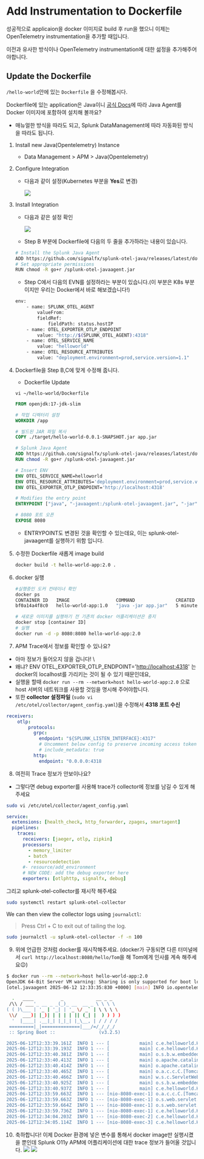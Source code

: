 # Add Instrumentation to Dockerfile

성공적으로 applicaion을 docker 이미지로 build 후 run을 했으니 이제는 OpenTelemetry instrumentation을 추가할 때입니다.

이전과 유사한 방식이나 OpenTelemetry instrumentation에 대한 섦정을 추가해주어야합니다.

## Update the Dockerfile

`/hello-world`안에 있는 `Dockerfile` 을 수정해봅시다.

Dockerfile에 있는 application은 Java이니 [공식 Docs](https://docs.splunk.com/observability/en/gdi/get-data-in/application/java/instrumentation/instrument-java-application.html#instrument-java-applications)에 따라 Java Agent를 Docker 이미지에 포함하여 설치해 볼까요?

- 매뉴얼한 방식을 따라도 되고, Splunk DataManagement에 따라 자동화된 방식을 따라도 됩니다.

1. Install new Java(Opentelemetry) Instance
   - Data Management > APM > Java(Opentelemetry)
2. Configure Integration

   - 다음과 같이 설정(Kubernetes 부분을 **Yes**로 변경)

     ![](../../images/1-ninja-kr/1-5-configuration1.png)

3. Install Integration

   - 다음과 같은 설정 확인

     ![](../../images/1-ninja-kr/1-5-configuration2.png)

   - Step B 부분에 Dockerfile에 다음의 두 줄을 추가하라는 내용이 있습니다.

   ```bash
   # Install the Splunk Java Agent
   ADD https://github.com/signalfx/splunk-otel-java/releases/latest/download/splunk-otel-javaagent.jar /splunk-otel-javaagent.jar
   # Set appropriate permissions
   RUN chmod -R go+r /splunk-otel-javaagent.jar
   ```

   - Step C에서 다음의 EVN를 설정하라는 부분이 있습니다.(이 부분은 K8s 부분이지만 우리는 Docker에서 바로 해보겠습니다!)

   ```bash
   env:
       - name: SPLUNK_OTEL_AGENT
           valueFrom:
           fieldRef:
               fieldPath: status.hostIP
       - name: OTEL_EXPORTER_OTLP_ENDPOINT
           value: "http://$(SPLUNK_OTEL_AGENT):4318"
       - name: OTEL_SERVICE_NAME
           value: "helloworld"
       - name: OTEL_RESOURCE_ATTRIBUTES
           value: "deployment.environment=prod,service.version=1.1"
   ```

4. Dockerfile을 Step B,C에 맞게 수정해 줍니다.

   - Dockerfile Update
    ```
    vi ~/hello-world/Dockerfile
    ```

     ```dockerfile
     FROM openjdk:17-jdk-slim

     # 작업 디렉터리 설정
     WORKDIR /app

     # 빌드된 JAR 파일 복사
     COPY ./target/hello-world-0.0.1-SNAPSHOT.jar app.jar

     # Splunk Java Agent
     ADD https://github.com/signalfx/splunk-otel-java/releases/latest/download/splunk-otel-javaagent.jar /splunk-otel-javaagent.jar
     RUN chmod -R go+r /splunk-otel-javaagent.jar

     # Insert ENV
     ENV OTEL_SERVICE_NAME=helloworld
     ENV OTEL_RESOURCE_ATTRIBUTES='deployment.environment=prod,service.version=1.1'
     ENV OTEL_EXPORTER_OTLP_ENDPOINT='http://localhost:4318'

     # Modifies the entry point
     ENTRYPOINT ["java", "-javaagent:/splunk-otel-javaagent.jar", "-jar", "./app.jar"]

     # 8080 포트 오픈
     EXPOSE 8080
     ```

   - ENTRYPOINT도 변경된 것을 확인할 수 있는데요, 이는 splunk-otel-javaagent를 실행하기 위함 입니다.

5. 수정한 Dockerfile 새롭게 image build
   ```bash
   docker build -t hello-world-app:2.0 .
   ```
6. docker 실행

   ```bash
   #실행중인 도커 컨테이너 확인
   docker ps
   CONTAINER ID   IMAGE                 COMMAND               CREATED         STATUS         PORTS                                         NAMES
   bf0a14a4f8c0   hello-world-app:1.0   "java -jar app.jar"   5 minutes ago   Up 5 minutes   0.0.0.0:8080->8080/tcp, [::]:8080->8080/tcp   hello-world-container

   # 새로운 이미지를 실행하기 전 기존의 docker 어플리케이션은 중지
   docker stop [container ID]
   # 실행
   docker run -d -p 8080:8080 hello-world-app:2.0
   ```

7. APM Trace에서 정보를 확인할 수 있나요? 

- 아마 정보가 들어오지 않을 겁니다! \
- 왜냐? ENV OTEL_EXPORTER_OTLP_ENDPOINT='[http://localhost:4318](http://localhost:4318/)' 는 docker의 localhost를 가리키는 것이 될 수 있기 때문인데요, 
- 실행을 할때 `docker run --rm --network=host hello-world-app:2.0` 으로 host 서버의 네트워크를 사용할 것임을 명시해 주어야합니다. 
- 또한 **collector 설정파일** (`sudo vi /etc/otel/collector/agent_config.yaml`)을 수정해서 **4318 포트 수신**

```yaml
receivers:
	otlp:
	    protocols:
	      grpc:
	        endpoint: "${SPLUNK_LISTEN_INTERFACE}:4317"
	        # Uncomment below config to preserve incoming access token and use it instead of the token value set in exporter config
	        # include_metadata: true
	      http:
	        endpoint: "0.0.0.0:4318
```

8. 여전히 Trace 정보가 안보이나요? 

- 그렇다면 debug exporter를 사용해 trace가 collector에 정보를 남길 수 있게 해주세요 

```bash
sudo vi /etc/otel/collector/agent_config.yaml
```

```yaml
service:
  extensions: [health_check, http_forwarder, zpages, smartagent]
  pipelines:
    traces:
      receivers: [jaeger, otlp, zipkin]
      processors:
        - memory_limiter
        - batch
        - resourcedetection
      #- resource/add_environment
      # NEW CODE: add the debug exporter here
      exporters: [otlphttp, signalfx, debug]
```

그리고 splunk-otel-collector를 재시작 해주세요 
```bash
sudo systemctl restart splunk-otel-collector
```

We can then view the collector logs using `journalctl`:

> Press Ctrl + C to exit out of tailing the log.

```bash
sudo journalctl -u splunk-otel-collector -f -n 100
```

9. 위에 언급한 것처럼 docker를 재시작해주세요.
(docker가 구동되면 다른 터미널에서 `curl http://localhost:8080/hello/Tom`을 해 Tom에게 인사를 계속 해주세요😉)
```bash
$ docker run --rm --network=host hello-world-app:2.0
OpenJDK 64-Bit Server VM warning: Sharing is only supported for boot loader classes because bootstrap classpath has been appended
[otel.javaagent 2025-06-12 12:33:35:830 +0000] [main] INFO io.opentelemetry.javaagent.tooling.VersionLogger - opentelemetry-javaagent - version: splunk-2.16.0-otel-2.16.0

  .   ____          _            __ _ _
 /\\ / ___'_ __ _ _(_)_ __  __ _ \ \ \ \
( ( )\___ | '_ | '_| | '_ \/ _` | \ \ \ \
 \\/  ___)| |_)| | | | | || (_| |  ) ) ) )
  '  |____| .__|_| |_|_| |_\__, | / / / /
 =========|_|==============|___/=/_/_/_/
 :: Spring Boot ::                (v3.2.5)

2025-06-12T12:33:39.161Z  INFO 1 --- [           main] c.e.helloworld.HelloWorldApplication     : Starting HelloWorldApplication v0.0.1-SNAPSHOT using Java 17.0.2 with PID 1 (/app/app.jar started by root in /app)
2025-06-12T12:33:39.193Z  INFO 1 --- [           main] c.e.helloworld.HelloWorldApplication     : No active profile set, falling back to 1 default profile: "default"
2025-06-12T12:33:40.381Z  INFO 1 --- [           main] o.s.b.w.embedded.tomcat.TomcatWebServer  : Tomcat initialized with port 8080 (http)
2025-06-12T12:33:40.413Z  INFO 1 --- [           main] o.apache.catalina.core.StandardService   : Starting service [Tomcat]
2025-06-12T12:33:40.414Z  INFO 1 --- [           main] o.apache.catalina.core.StandardEngine    : Starting Servlet engine: [Apache Tomcat/10.1.20]
2025-06-12T12:33:40.465Z  INFO 1 --- [           main] o.a.c.c.C.[Tomcat].[localhost].[/]       : Initializing Spring embedded WebApplicationContext
2025-06-12T12:33:40.466Z  INFO 1 --- [           main] w.s.c.ServletWebServerApplicationContext : Root WebApplicationContext: initialization completed in 1192 ms
2025-06-12T12:33:40.925Z  INFO 1 --- [           main] o.s.b.w.embedded.tomcat.TomcatWebServer  : Tomcat started on port 8080 (http) with context path ''
2025-06-12T12:33:40.937Z  INFO 1 --- [           main] c.e.helloworld.HelloWorldApplication     : Started HelloWorldApplication in 2.389 seconds (process running for 5.331)
2025-06-12T12:33:59.663Z  INFO 1 --- [nio-8080-exec-1] o.a.c.c.C.[Tomcat].[localhost].[/]       : Initializing Spring DispatcherServlet 'dispatcherServlet'
2025-06-12T12:33:59.663Z  INFO 1 --- [nio-8080-exec-1] o.s.web.servlet.DispatcherServlet        : Initializing Servlet 'dispatcherServlet'
2025-06-12T12:33:59.664Z  INFO 1 --- [nio-8080-exec-1] o.s.web.servlet.DispatcherServlet        : Completed initialization in 0 ms
2025-06-12T12:33:59.736Z  INFO 1 --- [nio-8080-exec-1] c.e.helloworld.HelloWorldApplication     : /hello endpoint invoked by Tom
2025-06-12T12:34:04.203Z  INFO 1 --- [nio-8080-exec-2] c.e.helloworld.HelloWorldApplication     : /hello endpoint invoked by Tom
2025-06-12T12:34:05.114Z  INFO 1 --- [nio-8080-exec-3] c.e.helloworld.HelloWorldApplication     : /hello endpoint invoked by Tom
```
10. 축하합니다! 이제 Docker 환경에 넣은 변수를 통해서 docker image만 실행시켰을 뿐인데 Splunk O11y APM에 어플리케이션에 대한 trace 정보가 들어올 것입니다. 
![](../../images/1-ninja-kr/1-5-APMUI1.png)
![](../../images/1-ninja-kr/1-5-APMUI2.png)